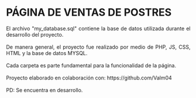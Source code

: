 # PÁGINA DE VENTAS DE POSTRES

<p align="justify">
    El archivo "my_database.sql" contiene la base de datos utilizada durante el desarrollo del proyecto.<br><br>
    De manera general, el proyecto fue realizado por medio de PHP, JS, CSS, HTML y la base de datos MYSQL.<br><br>
    Cada carpeta es parte fundamental para la funcionalidad de la página.<br><br>
    Proyecto elaborado en colaboración con: https://github.com/Valm04<br><br>
    PD: Se encuentra en desarrollo.
</p>
